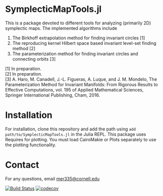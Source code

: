 # SymplecticMapTools.jl
This is a package devoted to different tools for analyzing (primarily 2D) symplectic maps. The implemented algorithms include
1. The Birkhoff extrapolation method for finding invariant circles [1]
2. The reproducing kernel Hilbert space based invariant level-set finding method [2]
3. The parameterization method for finding invariant circles and connecting orbits [3]


[1] In preparation.\
[2] In preparation.\
[3] A. Haro, M. Canadell, J.-L. Figueras, A. Luque, and J. M. Mondelo, The Parameterization Method for Invariant Manifolds: From Rigorous Results to Effective Computations, vol. 195 of Applied Mathematical Sciences, Springer International Publishing, Cham, 2016.

# Installation
For installation, clone this repository and add the path using `add path/to/SymplecticMapTools.jl` in the Julia REPL.
This package uses Requires for plotting. You must load CairoMakie or Plots separately to use the plotting functionality.

# Contact
For any questions, email [mer335@cornell.edu](mailto:mer335@cornell.edu)

[![Build Status](https://github.com/maxeruth/SymplecticMapTools.jl/actions/workflows/CI.yml/badge.svg?branch=main)](https://github.com/maxeruth/SymplecticMapTools.jl/actions/workflows/CI.yml?query=branch%3Amain) [![codecov](https://codecov.io/gh/maxeruth/SymplecticMapTools.jl/branch/main/graph/badge.svg?token=5L40XV3NZ8)](https://codecov.io/gh/maxeruth/SymplecticMapTools.jl)
